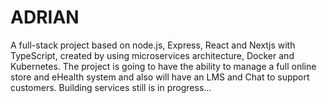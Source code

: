 # ADRIAN
A full-stack project based on node.js, Express, React and Nextjs with TypeScript, created by using microservices architecture, Docker and Kubernetes. The project is going to have the ability to manage a full online store and eHealth system and also will have an LMS and Chat to support customers. Building services still is in progress...
